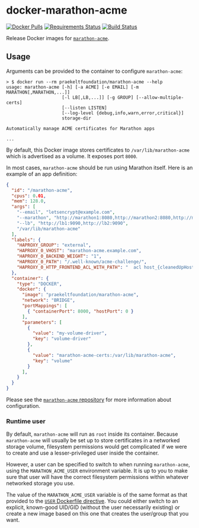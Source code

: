 # docker-marathon-acme

[![Docker Pulls](https://img.shields.io/docker/pulls/praekeltfoundation/marathon-acme.svg)](https://hub.docker.com/r/praekeltfoundation/marathon-acme/)
[![Requirements Status](https://pyup.io/repos/github/praekeltfoundation/docker-marathon-acme/shield.svg)](https://pyup.io/repos/github/praekeltfoundation/docker-marathon-acme/)
[![Build Status](https://travis-ci.org/praekeltfoundation/docker-marathon-acme.svg?branch=master)](https://travis-ci.org/praekeltfoundation/docker-marathon-acme)

Release Docker images for [`marathon-acme`](https://github.com/praekeltfoundation/marathon-acme).

## Usage
Arguments can be provided to the container to configure `marathon-acme`:
```
> $ docker run --rm praekeltfoundation/marathon-acme --help
usage: marathon-acme [-h] [-a ACME] [-e EMAIL] [-m MARATHON[,MARATHON,...]]
                     [-l LB[,LB,...]] [-g GROUP] [--allow-multiple-certs]
                     [--listen LISTEN]
                     [--log-level {debug,info,warn,error,critical}]
                     storage-dir

Automatically manage ACME certificates for Marathon apps

...
```

By default, this Docker image stores certificates to `/var/lib/marathon-acme` which is advertised as a volume. It exposes port `8000`.

In most cases, `marathon-acme` should be run using Marathon itself. Here is an example of an app definition:
```json
{
  "id": "/marathon-acme",
  "cpus": 0.01,
  "mem": 128.0,
  "args": [
    "--email", "letsencrypt@example.com",
    "--marathon", "http://marathon1:8080,http://marathon2:8080,http://marathon3:8080",
    "--lb", "http://lb1:9090,http://lb2:9090",
    "/var/lib/marathon-acme"
  ],
  "labels": {
    "HAPROXY_GROUP": "external",
    "HAPROXY_0_VHOST": "marathon-acme.example.com",
    "HAPROXY_0_BACKEND_WEIGHT": "1",
    "HAPROXY_0_PATH": "/.well-known/acme-challenge/",
    "HAPROXY_0_HTTP_FRONTEND_ACL_WITH_PATH": "  acl host_{cleanedUpHostname} hdr(host) -i {hostname}\n  acl path_{backend} path_beg {path}\n  redirect prefix http://{hostname} code 302 if !host_{cleanedUpHostname} path_{backend}\n  use_backend {backend} if host_{cleanedUpHostname} path_{backend}\n"
  },
  "container": {
    "type": "DOCKER",
    "docker": {
      "image": "praekeltfoundation/marathon-acme",
      "network": "BRIDGE",
      "portMappings": [
        { "containerPort": 8000, "hostPort": 0 }
      ],
      "parameters": [
        {
          "value": "my-volume-driver",
          "key": "volume-driver"
        },
        {
          "value": "marathon-acme-certs:/var/lib/marathon-acme",
          "key": "volume"
        }
      ],
    }
  }
}
```

Please see the [`marathon-acme` repository](https://github.com/praekeltfoundation/marathon-acme) for more information about configuration.

### Runtime user
By default, `marathon-acme` will run as `root` inside its container. Because `marathon-acme` will usually be set up to store certificates in a networked storage volume, filesystem permissions would get complicated if we were to create and use a lesser-privileged user inside the container.

However, a user can be specified to switch to when running `marathon-acme`, using the `MARATHON_ACME_USER` environment variable. It is up to you to make sure that user will have the correct filesystem permissions within whatever networked storage you use.

The value of the `MARATHON_ACME_USER` variable is of the same format as that provided to the [`USER` Dockerfile directive](https://docs.docker.com/engine/reference/builder/#/user). You could either switch to an explicit, known-good UID/GID (without the user necessarily existing) or create a new image based on this one that creates the user/group that you want.
